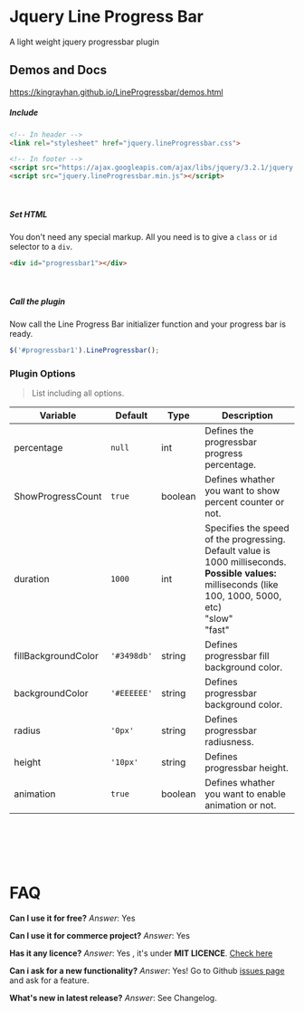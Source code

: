 # Jquery Line Progress Bar
A light weight jquery progressbar plugin

## Demos and Docs
https://kingrayhan.github.io/LineProgressbar/demos.html






##### Include
```html
<!-- In header -->
<link rel="stylesheet" href="jquery.lineProgressbar.css">

<!-- In footer -->
<script src="https://ajax.googleapis.com/ajax/libs/jquery/3.2.1/jquery.min.js"></script>
<script src="jquery.lineProgressbar.min.js"></script>
```

<br>

##### Set HTML
You don't need any special markup. All you need is to give a `class` or `id` selector to a `div`. 
```html
<div id="progressbar1"></div>
```
<br>

##### Call the plugin
Now call the Line Progress Bar initializer function and your progress bar is ready.
```js
$('#progressbar1').LineProgressbar();
```


### Plugin Options
> List including all options.

| Variable | Default | Type | Description |
| --- | --- | --- | --- | 
| percentage | `null` | int | Defines the progressbar progress percentage. |
| ShowProgressCount | `true` | boolean | Defines whather you want to show percent counter or not. |
| duration  | `1000` | int | Specifies the speed of the progressing. Default value is 1000 milliseconds. <br> **Possible values:** <br> milliseconds (like 100, 1000, 5000, etc) <br> "slow" <br> "fast" <br> |
| fillBackgroundColor  | `'#3498db'` | string | Defines progressbar fill background color. |
| backgroundColor  | `'#EEEEEE'` | string | Defines progressbar background color. |
| radius  | `'0px'` | string | Defines progressbar radiusness. |
| height  | `'10px'` | string | Defines progressbar height. |
| animation  | `true` | boolean | Defines whather you want to enable animation or not. |


<br>
<br>
<br>
<br>

# FAQ

**Can I use it for free?** _Answer_: Yes

**Can I use it for commerce project?** _Answer_: Yes

**Has it any licence?** _Answer_: Yes , it's under **MIT LICENCE**. [Check here](https://github.com/kingRayhan/LineProgressbar/blob/master/LICENSE)

**Can i ask for a new functionality?** _Answer_: Yes! Go to Github [issues page](https://github.com/kingRayhan/LineProgressbar/issues) and ask for a feature.

**What's new in latest release?** _Answer_: See Changelog.

